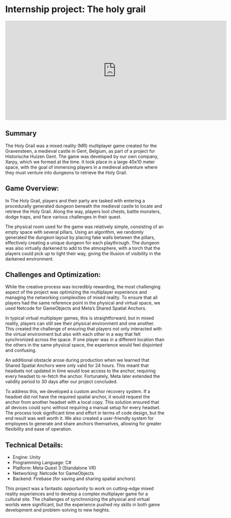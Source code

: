 # Internship project: The holy grail

<iframe width="700" height="315" src="https://www.youtube.com/embed/IIbKo_oacvk?si=phwT1nKzW8scHa8W" title="YouTube video player" frameborder="0" allow="accelerometer; autoplay; clipboard-write; encrypted-media; gyroscope; picture-in-picture; web-share" allowfullscreen></iframe>

## Summary
The Holy Grail was a mixed reality (MR) multiplayer game created for the Gravensteen, a medieval castle in Gent, Belgium, as part of a project for Historische Huizen Gent. The game was developed by our own company, Xarpy, which we formed at the time. It took place in a large 40x10 meter space, with the goal of immersing players in a medieval adventure where they must venture into dungeons to retrieve the Holy Grail.

## Game Overview:
In The Holy Grail, players and their party are tasked with entering a procedurally generated dungeon beneath the medieval castle to locate and retrieve the Holy Grail. Along the way, players loot chests, battle monsters, dodge traps, and face various challenges in their quest.

The physical room used for the game was relatively simple, consisting of an empty space with several pillars. Using an algorithm, we randomly generated the dungeon layout by placing fake walls between the pillars, effectively creating a unique dungeon for each playthrough. The dungeon was also virtually darkened to add to the atmosphere, with a torch that the players could pick up to light their way, giving the illusion of visibility in the darkened environment.

## Challenges and Optimization:
While the creative process was incredibly rewarding, the most challenging aspect of the project was optimizing the multiplayer experience and managing the networking complexities of mixed reality. To ensure that all players had the same reference point in the physical and virtual space, we used Netcode for GameObjects and Meta’s Shared Spatial Anchors.

In typical virtual multiplayer games, this is straightforward, but in mixed reality, players can still see their physical environment and one another. This created the challenge of ensuring that players not only interacted with the virtual environment but also with each other in a way that felt synchronized across the space. If one player was in a different location than the others in the same physical space, the experience would feel disjointed and confusing.

An additional obstacle arose during production when we learned that Shared Spatial Anchors were only valid for 24 hours. This meant that headsets not updated in time would lose access to the anchor, requiring every headset to re-fetch the anchor. Fortunately, Meta later extended the validity period to 30 days after our project concluded.

To address this, we developed a custom anchor recovery system. If a headset did not have the required spatial anchor, it would request the anchor from another headset with a local copy. This solution ensured that all devices could sync without requiring a manual setup for every headset. The process took significant time and effort in terms of code design, but the end result was well worth it. We also created a user-friendly system for employees to generate and share anchors themselves, allowing for greater flexibility and ease of operation.

## Technical Details:
- Engine: Unity
- Programming Language: C#
- Platform: Meta Quest 3 (Standalone VR)
- Networking: Netcode for GameObjects
- Backend: Firebase (for saving and sharing spatial anchors)

This project was a fantastic opportunity to work on cutting-edge mixed reality experiences and to develop a complex multiplayer game for a cultural site. The challenges of synchronizing the physical and virtual worlds were significant, but the experience pushed my skills in both game development and problem-solving to new heights.